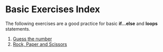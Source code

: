 # Basic Exercises Index

The following exercises are a good practice for basic **if...else** and **loops** statements.

1. [Guess the number](1_Guess_the_number.py)
2. [Rock, Paper and Scissors](2_Rock_Paper_Scissors.py)
